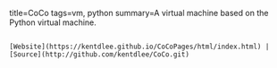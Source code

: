 title=CoCo
tags=vm, python
summary=A virtual machine based on the Python virtual machine.
~~~~~~

[Website](https://kentdlee.github.io/CoCoPages/html/index.html) | [Source](http://github.com/kentdlee/CoCo.git)

